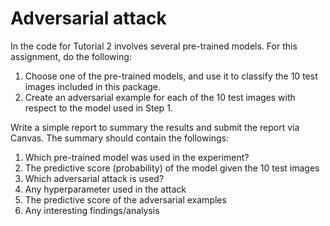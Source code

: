 # Adversarial attack
In the code for Tutorial 2 involves several pre-trained models.  For this assignment, do the following:
1.	Choose one of the pre-trained models, and use it to classify the 10 test images included in this package.
2.	Create an adversarial example for each of the 10 test images with respect to the model used in Step 1.

Write a simple report to summary the results and submit the report via Canvas. The summary should contain the followings:
1.	Which pre-trained model was used in the experiment?
2.	The predictive score (probability) of the model given the 10 test images
3.	Which adversarial attack is used?
4.	Any hyperparameter used in the attack
5.	The predictive score of the adversarial examples
6.	Any interesting findings/analysis
